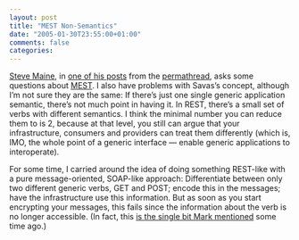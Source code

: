 ```yaml
---
layout: post
title: "MEST Non-Semantics"
date: "2005-01-30T23:55:00+01:00"
comments: false
categories: 
---
```


<p><a href="http://hyperthink.net/blog">Steve Maine</a>, in <a href="http://hyperthink.net/blog/PermaLink,guid,7de8743c-29e0-46a9-ba8f-ee86c4198813.aspx">one of his posts</a> from the <a href="/blog/st/2005/01/30/wsaddressing_and_protocol_independence.html">permathread</a>, asks some questions about <a href="http://savas.parastatidis.name/2004/11/09/92ede84c-ca1f-41ab-8feb-8ba50d07e86f.aspx">MEST</a>. I also have problems with Savas&#8217;s concept, although I&#8217;m not sure they are the same: If there&#8217;s just one single generic application semantic, there&#8217;s not much point in having it. In REST, there&#8217;s a small set of verbs with different semantics. I think the minimal number you can reduce them to is 2, because at that level, you still can argue that your infrastructure, consumers and providers can treat them differently (which is, IMO, the whole point of a generic interface &#8212; enable generic applications to interoperate). </p>

<p>For some time, I carried around the idea of doing something REST-like with a pure message-oriented, SOAP-like approach: Differentiate between only two different generic verbs, GET and POST; encode this in the messages; have the infrastructure use this information. But as soon as you start encrypting your messages, this fails since the information about the verb is no longer accessible. (In fact, this <a href="http://www.markbaker.ca/2002/09/Blog/2005/01/17#2005-01-stefan">is the single bit Mark mentioned</a> some time ago.)</p>


